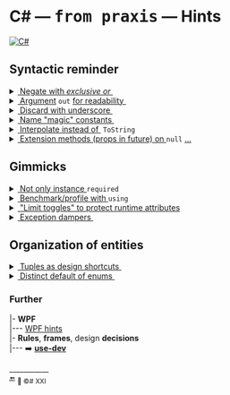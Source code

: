 # C# &mdash; <samp>from praxis</samp> &mdash; Hints

[![C#](https://custom-icon-badges.demolab.com/badge/C%23-keyboard_fresh-orangered.svg?logo=cshrp&logoColor=white&color=tomato)](#)

## Syntactic reminder

<details><summary><ins>&nbsp;Negate with <i>exclusive or</i>&nbsp;</ins></summary>
&nbsp;

```diff csharp
-      isLoading = !isLoading // open for typos with other var
+      isLoading ^= true; // explicit inversion
+      isLoading = !offLoading // explicitly other var
```

```diff csharp
// Invert a longish chained property in legacy API:
-    Controller_A.CPU2.Circuits.TriggerY1.Input.S_plus = !Controller_A.CPU2.Circuits.TriggerV1.Input.S_plus;
// Have you noticed a typo (done on purpose), which can still designate a valid property
+    Controller_A.CPU2.Circuits.TriggerY1.Input.S_plus ^= true; // terser and "typo"-safe 
```

</details>

<details><summary><ins>&nbsp;Argument</ins> <code>out</code>&nbsp;<ins>for readability&nbsp;</ins></summary>
&nbsp;

```csharp
if (!PauseOver(out var remaining))
   _worker.Sleep(remaining);
```

Exception dampers (see in _Gimmicks_ below) can also use `out`.

</details>

<details><summary><ins>&nbsp;Discard with underscore&nbsp;</ins></summary>
&nbsp;

```csharp
 // Remove visual noise of nominal arguments
  void OnMouseMove(object _, EventArgs __) { MyApp.Unfreeze(); };
// explicitly tells that signature parameters aren't used
```

 ```csharp
 // to point that return value isn't required or a method/constructor is called for side-effect only
 _ = myShoppingCart.Pay(); // users don't care for the receipt returned 
 _ = new ResourceBlocker(filename); // stub objects (e.g. to invoke and prove constructor logic only) 
```
  
+ But not always the best choice
  
```csharp
// null guard with *null-coalescing* ...
_ = myOrder?? throw new ArgumentNullException(nameof(myOrder)); 
// ... has a readable and shorter way
ArgumentNullException.ThrowIfNull(myOrder);
```
  
+ Not a discard but pleasing

```csharp
const int milesToMars_CloseApproach = 38_600_000;
var rfidTagFilter = 0b_0111_1100_0100_0011;
```

</details>

<details><summary><ins>&nbsp;Name "magic" constants&nbsp;</ins></summary>
&nbsp;

Making a "magic value" to constants or predefined values doesn't clean the code unless named good.   
  
```diff csharp
-     legacySystem.ModuleD1.Abracadabra = true; // specifies that text input is treated as case-sensitive
+     const bool InputIsCaseSensitive = true;
+     legacySystem.ModuleD1.Abracadabra = InputIsCaseSensitive;
```
```diff csharp
-     const int popupDuration = 3200;
-     Info(shortMessage).Popup(popupDuration); 
+     Info(shortMessage).Popup(Ux.MinToNoticePrompt.Milliseconds);
```
</details>

<details><summary><ins>&nbsp;Interpolate instead of&nbsp;</ins>&nbsp;<code>ToString</code></summary>
&nbsp;

```diff csharp
-    throw new ArgumentException(state.ToString());
// shorter and the message can be easily decorated with text
+    throw new ArgumentException($"{state}")); 
```

</details>

<details><summary><ins>&nbsp;Extension methods (props in future) on </ins><code>null</code>&nbsp;<ins>...</ins></summary>
&nbsp;

Such calls can [run on null](https://github.com/Kyriosity/use-dev/blob/main/README+/frames/README+/calls_on_null.md). You can extend [⭐&thinsp;<b>I&thinsp;S&thinsp;I&thinsp;e</b>&thinsp;⭐](https://github.com/Kyriosity/use-dev/blob/main/README+/parts/_ext/README+/ISie.md) `string` and `INumber` extensions or smartly apply such similar to other objects.

</details>

## Gimmicks

<details><summary><ins>&nbsp;Not only instance&nbsp;</ins><code>required</code></summary>
&nbsp;

The `required` marker might be essential, but it imposes immediate instantiation, which is impossible under some circumstances: _builder_, lazy, on-demand, and so on.

Leaving the default value for non-nullable values is bug-friendly, and nullable isn't much better.

[Use-dev stuff](https://github.com/Kyriosity/use-dev/blob/main/src/TuttiFrutti/AbcChrono/Timescales/Models/Hap.cs) shows a custom workaround, not perfect but...
```csharp
 UnixYear => _unixYear ?? NotSet.Throw(UnixYear);
```
</details>

<details><summary><ins>&nbsp;Benchmark/profile with&nbsp;</ins><code>using</code></summary>
&nbsp;

```csharp
using (var benchmark = new Benchmark()) {
    // benchmarked flow here
}

class Benchmark : IDisposable
{
   string _caller;

   public Benchmark([CallerMemberName] string caller = "<undefined>") {
      _caller = caller;
      // Start logging/profiling
   }    

   public void Dispose() {
      // stop logging/profiling
   }
}
```
</details>

<details><summary><ins>&nbsp;"Limit toggles" to protect runtime attributes</code></summary>
&nbsp;

Inline attributes as 
[`CallerMemberName`](https://learn.microsoft.com/dotnet/api/system.runtime.compilerservices.callermembernameattribute) or 
[`CallerArgumentExpression`](https://learn.microsoft.com/dotnet/api/system.runtime.compilerservices.callerargumentexpressionattribute) 
set value in runtime but you can't rely on them since the caller may accidentally overwrite the values (that tastes like a flaw). 

```csharp

class Bio {
    static string Of(string firstName, string lastName, [CallerMemberName] string caller = "") {
        stats.Log(caller);
        /// ... further logic and return
    }
}

_ = Bio.Of("Paul", "Erdos"); 
_ = Bio.Of("Carl", "Freidrich", "Gauss"); // ERROR !

```

Instead of the discussion, I'd better propose an imperfect workaround in this [Extensions test](https://github.com/Kyriosity/use-dev/blob/main/src/TuttiFrutti/ExtensionsTests/Exceptions/99&#41;MiscDemos.cs).

</details>

<details><summary><ins>&nbsp;Exception dampers&nbsp;</ins></summary>
&nbsp;

It's legal to write `throw` in any C# method, but there may be motives to delegate exceptions up:

* Other concurrent methods (not only parallel) may throw and better the caller accumulates and weights exceptions without heavy `catch` for each.
* You'd like to explicitly tell code readers what a method may throw (akin to signature in Java).
* Method unconditionally does throw and any return value (also `void`) deceives.

```csharp

ArgumentException BlockHack(params string[] args);
void Interpolate(PixelArea area, out ResourceException? exception);
bool TryParse(string raw, out ThisProjectException? exception); 
bool TryParse(string raw, out FormatException? exception, out ThisProjectException? exception); 
```

</details>

## Organization of entities

<details><summary><ins>&nbsp;Tuples as design shortcuts&nbsp;</ins></summary>
&nbsp;

Piles of interfaces, classes, and structs for every single trifle may obscure the contours of OOD, and their maintenance distracts from design. Then sparsely applied _named tuples_ are a rational compromise.

```csharp
...
(int width, int depth, int height, DateTime availableFrom) FindMinPackageBox(Product[] products);
...
if (storehouse.FindMinPackage(goods).availableFrom < DateTime.Today.AddDays(3)) {
    goods.PremiumSupply = true;
... 
```

Further use is to streamline assignments:

```diff
// Given a chess game log ...
 chessGame.Move = "c5";
// .. you'd like to annotate moves
- chessGame.Move.Code = "c5";
- chessGame.Move.Comment = "Sicilian Defence";
- chessGame.Move.Timestamp = DateTime.Now; 
+ chessGame.Move = ("c5", "Sicilian Defence", DateTime.Now);
```

Unrestricted tuples, named or not, will be great helpers for prototyping code contracts until they solidify into interfaces and definitions. And with C#12 you can define tuples in namespaces (in global using too):

```csharp
using Book = (string title, short year, (string Name, string Surname) author);
```

</details>

<details><summary><ins>&nbsp;Distinct default of enums&nbsp;</ins></summary>
&nbsp;

Reserve, when appropriate, _none_, _undefined_ or _unknown_ as zero-value to prevent unexpected default assignment and consequent bugs.

```csharp
enum FundamentalStatesOfMatter
{
    Unknown, // implicitly = 0,
    Solid, // won't be assigned by default, e.g. to a motor coolant
    Liquid,
    Gas,
    Plasma
}
```

</details>

### Further

|- **WPF**\
|--- [WPF hints](wpf/README+/wpf-hints.md)\
|- **Rules**, **frames**, design **decisions**\
|--- ➡️ [**use-dev**](https://github.com/Kyriosity/use-dev/blob/main/README.md)

\___________\
🔚 <sub>🎼 ©️# XXI</sub>
